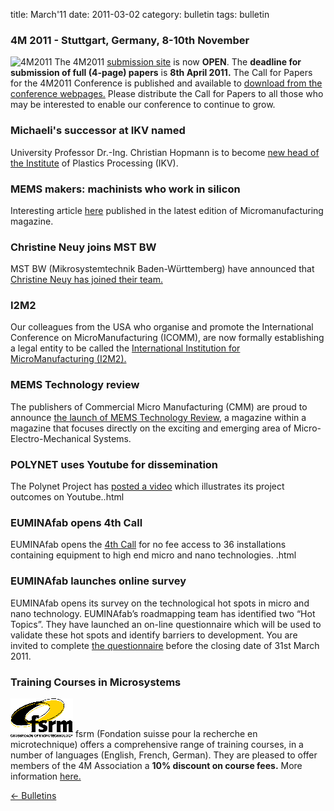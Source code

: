 title: March'11
date: 2011-03-02 
category: bulletin
tags: bulletin

<!--break-->
###  4M 2011 - Stuttgart, Germany, 8-10th November


![4M2011](/images/4m-2011_web1.jpg)
The 4M2011 [submission site](/conference/2011/Submission_Guidelines) is now **OPEN**. The **deadline for submission of full (4-page) papers** is **8th April 2011.** The Call for Papers for the 4M2011 Conference is published and available to [download from the conference webpages.](/conference/2011/Call_for_Papers) Please distribute the Call for Papers to all those who may be interested to enable our conference to continue to grow.   
     
###  Michaeli's successor at IKV named

University Professor Dr.-Ing. Christian Hopmann is to become [new head of the Institute](/content/Michaelis-successor-IKV-named/Michaelis-successor-IKV-named.html) of Plastics Processing (IKV).
   
###  MEMS makers: machinists who work in silicon

Interesting article [here](/content/MEMS-makers-machinists-who-work-silicon/MEMS-makers-machinists-who-work-silicon.html) published in the latest edition of Micromanufacturing magazine.

###  Christine Neuy joins MST BW

MST BW (Mikrosystemtechnik Baden-Württemberg) have announced that [Christine Neuy has joined their team.](/content/Christine-Neuy-joins-MST-BW/Christine-Neuy-joins-MST-BW.html)
  
###  I2M2

Our colleagues from the USA who organise and promote the International Conference on MicroManufacturing (ICOMM), are now formally establishing a legal entity to be called the [International Institution for MicroManufacturing (I2M2).](http://i2m2.northwestern.edu/index.php)  
   
###  MEMS Technology review

The publishers of Commercial Micro Manufacturing (CMM) are proud to announce [the launch of MEMS Technology Review,](http://www.micromanu.com/x/guideArchiveArticle.html?id=1941) a magazine within a magazine that focuses directly on the exciting and emerging area of Micro- Electro-Mechanical Systems.     
  
###  POLYNET uses Youtube for dissemination

The Polynet Project has [posted a video](/content/POLYNET-uses-YouTube-platform-dissemination/POLYNET-uses-YouTube-platform-dissemination.html) which illustrates its project outcomes on Youtube..html
  
###  EUMINAfab opens 4th Call

EUMINAfab opens the [4th Call](/content/EUMINAfab-opens-4th-Call/EUMINAfab-opens-4th-Call.html) for no fee access to 36 installations containing equipment to high end micro and nano technologies.  .html
  
###  EUMINAfab launches online survey

EUMINAfab opens its survey on the technological hot spots in micro and nano technology. 
EUMINAfab’s roadmapping team has identified two “Hot Topics”. They have launched an on-line questionnaire which will be used to validate these hot spots and identify barriers to development. You are invited to complete [the questionnaire](http://www.euminafab.eu/index.php/activities/roadmapping-questionnaire) before the closing date of 31st March 2011.
  
###  Training Courses in Microsystems

![FSRM](/images/FSRM_LOGO_web.gif)
fsrm (Fondation suisse pour la recherche en microtechnique) offers a comprehensive range of training courses, in a number of languages (English, French, German). They are pleased to offer members of the 4M Association a <b>10% discount on course fees.</b> More information [here.](/content/fsrm-training-courses/fsrm-training-courses.html)

[&larr; Bulletins](/bulletin/index.html)